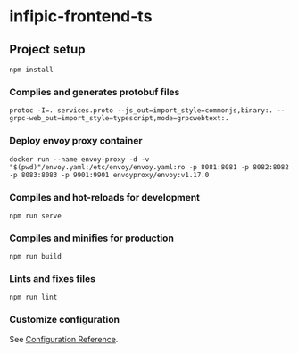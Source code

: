 # infipic-frontend-ts

## Project setup
```
npm install
```

### Complies and generates protobuf files
```
protoc -I=. services.proto --js_out=import_style=commonjs,binary:. --grpc-web_out=import_style=typescript,mode=grpcwebtext:.
```
### Deploy envoy proxy container
```
docker run --name envoy-proxy -d -v "$(pwd)"/envoy.yaml:/etc/envoy/envoy.yaml:ro -p 8081:8081 -p 8082:8082 -p 8083:8083 -p 9901:9901 envoyproxy/envoy:v1.17.0
```

### Compiles and hot-reloads for development
```
npm run serve
```

### Compiles and minifies for production
```
npm run build
```

### Lints and fixes files
```
npm run lint
```

### Customize configuration
See [Configuration Reference](https://cli.vuejs.org/config/).
